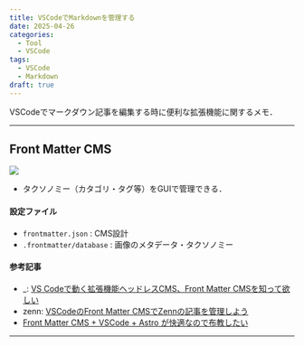 ```yaml
---
title: VSCodeでMarkdownを管理する
date: 2025-04-26
categories:
  - Tool
  - VSCode
tags:
  - VSCode
  - Markdown
draft: true
---
```



VSCodeでマークダウン記事を編集する時に便利な拡張機能に関するメモ．






---
## Front Matter CMS

<img src="https://eliostruyf.gallerycdn.vsassets.io/extensions/eliostruyf/vscode-front-matter/10.8.0/1740654769281/Microsoft.VisualStudio.Services.Icons.Default">


- タクソノミー（カタゴリ・タグ等）をGUIで管理できる．


#### 設定ファイル
- `frontmatter.json` : CMS設計
- `.frontmatter/database` : 画像のメタデータ・タクソノミー

#### 参考記事
- _: [VS Codeで動く拡張機能ヘッドレスCMS、Front Matter CMSを知って欲しい](https://route360.dev/ja/post/frontmatter-cms/)
- zenn: [VSCodeのFront Matter CMSでZennの記事を管理しよう](https://zenn.dev/naopoyo/articles/front-matter-cms-for-zenn)
- [Front Matter CMS + VSCode + Astro が快適なので布教したい](https://n-e-r-d.jp/notes/front-matter-cms/)


---
